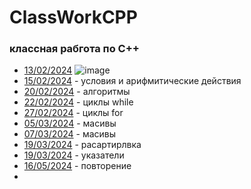 # ClassWorkCPP
### классная рабгота по C++


  - [13/02/2024](13.02.24)
![image](https://github.com/DanielEzzo/ClassWorkCpp/assets/159913834/4693dd68-18ea-4bb1-a6c8-6452758c2f58)
 -  [15/02/2024](15.02.24) - условия и арифмитические действия
-  [20/02/2024](20.02.24) - алгоритмы
-  [22/02/2024](22.02.24) - циклы while
-  [27/02/2024](27.02.24) - циклы for
-  [05/03/2024](05.03.24) - масивы
-  [07/03/2024](07.03.24) - масивы
-  [19/03/2024](19.03.24) - расартирлвка
-  [19/03/2024](19.03.24) - указатели
-   [16/05/2024](16.05) - повторение
-   
